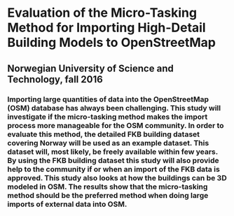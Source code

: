 # Evaluation of the Micro-Tasking Method for Importing High-Detail Building Models to OpenStreetMap
## Norwegian University of Science and Technology, fall 2016
### Importing large quantities of data into the OpenStreetMap (OSM) database has always been challenging. This study will investigate if the micro-tasking method makes the import process more manageable for the OSM community. In order to evaluate this method, the detailed FKB building dataset covering Norway will be used as an example dataset. This dataset will, most likely, be freely available within few years. By using the FKB building dataset this study will also provide help to the community if or when an import of the FKB data is approved. This study also looks at how the buildings can be 3D modeled in OSM. The results show that the micro-tasking method should be the preferred method when doing large imports of external data into OSM.
